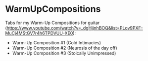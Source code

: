 # WarmUpCompositions

Tabs for my Warm-Up Compositions for guitar
(https://www.youtube.com/watch?v=_dgHjjnhBOQ&list=PLov9PXF-MuCj4MStGV7r4h6TPDVUU-XE0):

* Warm-Up Composition #1 (Cold Intimacies)
* Warm-Up Composition #2 (Neurosis of the day off)
* Warm-Up Composition #3 (Stoically Unimpressed)
